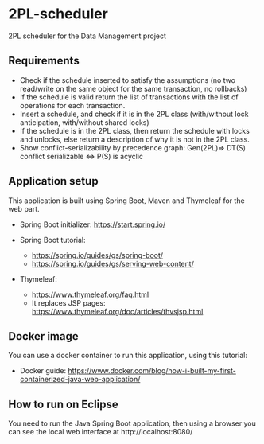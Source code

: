 # 2PL-scheduler

2PL scheduler for the Data Management project

## Requirements

- Check if the schedule inserted to satisfy the assumptions (no two read/write on the same object for the same transaction, no rollbacks)
- If the schedule is valid return the list of transactions with the list of operations for each transaction.
- Insert a schedule, and check if it is in the 2PL class (with/without lock anticipation, with/without shared locks)
- If the schedule is in the 2PL class, then return the schedule with locks and unlocks, else return a description of why it is not in the 2PL class.
- Show conflict-serializability by precedence graph: Gen(2PL)=> DT(S) conflict serializable <=> P(S) is acyclic

## Application setup

This application is built using Spring Boot, Maven and Thymeleaf for the web part.

- Spring Boot initializer: https://start.spring.io/
- Spring Boot tutorial:

	- https://spring.io/guides/gs/spring-boot/
	- https://spring.io/guides/gs/serving-web-content/
- Thymeleaf:

	- https://www.thymeleaf.org/faq.html 
	- It replaces JSP pages: https://www.thymeleaf.org/doc/articles/thvsjsp.html

## Docker image

You can use a docker container to run this application, using this tutorial:

- Docker guide: https://www.docker.com/blog/how-i-built-my-first-containerized-java-web-application/

## How to run on Eclipse

You need to run the Java Spring Boot application, then using a browser you can see the local web interface at http://localhost:8080/
